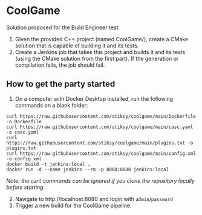 # CoolGame

Solution proposed for the Build Engineer test:

1. Given the provided C++ project (named CoolGame/), create a CMake solution that is capable of building it and its tests.
2. Create a Jenkins job that takes this project and builds it and its tests (using the CMake solution from the first part). If the generation or compilation fails, the job should fail.

## How to get the party started

1. On a computer with Docker Desktop installed, run the following commands on a blank folder:

```
curl https://raw.githubusercontent.com/stiksy/coolgame/main/Dockerfile -o Dockerfile
curl https://raw.githubusercontent.com/stiksy/coolgame/main/casc.yaml -o casc.yaml
curl https://raw.githubusercontent.com/stiksy/coolgame/main/plugins.txt -o plugins.txt
curl https://raw.githubusercontent.com/stiksy/coolgame/main/config.xml -o config.xml
docker build -t jenkins:local .
docker run -d --name jenkins --rm -p 8080:8080 jenkins:local
```

<i>Note: the `curl` commands can be ignored if you clone the repository locally before starting.</i>

2. Navigate to http://localhost:8080 and login with `admin`/`password`
3. Trigger a new build for the CoolGame pipeline.
